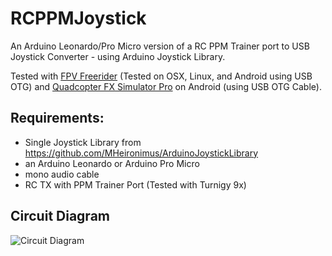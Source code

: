 # RCPPMJoystick
An Arduino Leonardo/Pro Micro version of a RC PPM Trainer port to USB Joystick Converter - using Arduino Joystick Library.

Tested with [FPV Freerider](https://fpv-freerider.itch.io/fpv-freerider) (Tested on OSX, Linux, and Android using USB OTG) and [Quadcopter FX Simulator Pro](https://play.google.com/store/apps/details?id=com.Creativeworld.QuadcopterFXpro&hl=en) on Android (using USB OTG Cable).

## Requirements:
- Single Joystick Library from https://github.com/MHeironimus/ArduinoJoystickLibrary
- an Arduino Leonardo or Arduino Pro Micro
- mono audio cable
- RC TX with PPM Trainer Port (Tested with Turnigy 9x)

## Circuit Diagram
![Circuit Diagram](https://raw.githubusercontent.com/timonorawski/RCPPMJoystick/master/CircuitDiagram.png)
